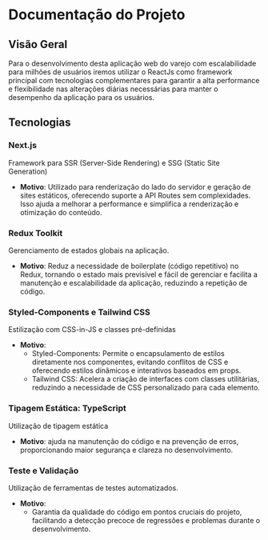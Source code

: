 # Documentação do Projeto

## Visão Geral

Para o desenvolvimento desta aplicação web do varejo com escalabilidade para milhões de usuários iremos utilizar o ReactJs como framework principal com tecnologias complementares para garantir a alta performance e flexibilidade nas alterações diárias necessárias para manter o desempenho da aplicação para os usuários.

## Tecnologias

### Next.js
Framework para SSR (Server-Side Rendering) e SSG (Static Site Generation)

- **Motivo**:
   Utilizado para renderização do lado do servidor e geração de sites estáticos, oferecendo suporte a API Routes sem complexidades. Isso ajuda a melhorar a performance e simplifica a renderização e otimização do conteúdo.


### Redux Toolkit
Gerenciamento de estados globais na aplicação.

- **Motivo**:
  Reduz a necessidade de boilerplate (código repetitivo) no Redux, tornando o estado mais previsível e fácil de gerenciar e facilita a manutenção e escalabilidade da aplicação, reduzindo a repetição de código.

### Styled-Components e Tailwind CSS
Estilização com CSS-in-JS e classes pré-definidas

- **Motivo**:
  - Styled-Components: Permite o encapsulamento de estilos diretamente nos componentes, evitando conflitos de CSS e oferecendo estilos dinâmicos e interativos baseados em props.
  - Tailwind CSS: Acelera a criação de interfaces com classes utilitárias, reduzindo a necessidade de CSS personalizado para cada elemento.

### Tipagem Estática: TypeScript
Utilização de tipagem estática

- **Motivo**: ajuda na manutenção do código e na prevenção de erros, proporcionando maior segurança e clareza no desenvolvimento.

### Teste e Validação
Utilização de ferramentas de testes automatizados.

- **Motivo**:
  - Garantia da qualidade do código em pontos cruciais do projeto, facilitando a detecção precoce de regressões e problemas durante o desenvolvimento.